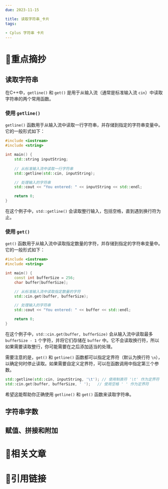 ```yaml
---
due: 2023-11-15 

title: 读取字符串_卡片
tags:
 
- Cplus 字符串 卡片
---
```

# 🍎重点摘抄
## 读取字符串
在C++中，`getline()` 和 `get()` 是用于从输入流（通常是标准输入流 `cin`）中读取字符串的两个常用函数。

### 使用 `getline()`

`getline()` 函数用于从输入流中读取一行字符串，并存储到指定的字符串变量中。它的一般形式如下：

```cpp
#include <iostream>
#include <string>

int main() {
    std::string inputString;
    
    // 从标准输入流中读取一行字符串
    std::getline(std::cin, inputString);

    // 处理输入的字符串
    std::cout << "You entered: " << inputString << std::endl;

    return 0;
}
```

在这个例子中，`std::getline()` 会读取整行输入，包括空格，直到遇到换行符为止。

### 使用 `get()`

`get()` 函数用于从输入流中读取指定数量的字符，并存储到指定的字符串变量中。它的一般形式如下：

```cpp
#include <iostream>
#include <string>

int main() {
    const int bufferSize = 256;
    char buffer[bufferSize];

    // 从标准输入流中读取指定数量的字符
    std::cin.get(buffer, bufferSize);

    // 处理输入的字符串
    std::cout << "You entered: " << buffer << std::endl;

    return 0;
}
```

在这个例子中，`std::cin.get(buffer, bufferSize)` 会从输入流中读取最多 `bufferSize - 1` 个字符，并将它们存储在 `buffer` 中。它不会读取换行符，所以如果需要读取整行，你可能需要在之后添加适当的处理。

需要注意的是，`get()` 和 `getline()` 函数都可以指定定界符（默认为换行符 `\n`），以确定何时停止读取。如果需要自定义定界符，可以在函数调用中指定第三个参数。

```cpp
std::getline(std::cin, inputString, '\t'); // 使用制表符 '\t' 作为定界符
std::cin.get(buffer, bufferSize, ' ');   // 使用空格 ' ' 作为定界符
```

希望这能帮助你正确使用 `getline()` 和 `get()` 函数来读取字符串。

## 字符串字数
## 赋值、拼接和附加

# 📒相关文章




# 🍏引用链接

